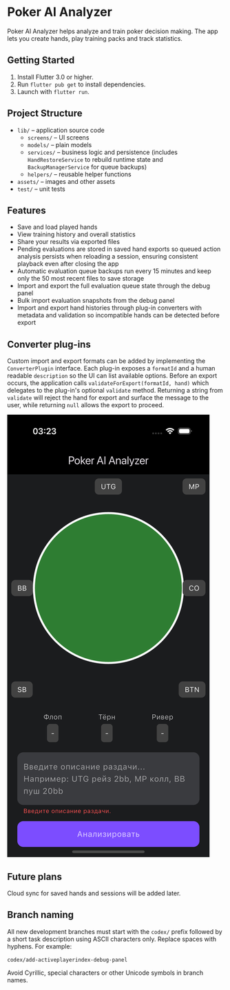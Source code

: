 # Poker AI Analyzer

Poker AI Analyzer helps analyze and train poker decision making. The app lets you create hands, play training packs and track statistics.

## Getting Started

1. Install Flutter 3.0 or higher.
2. Run `flutter pub get` to install dependencies.
3. Launch with `flutter run`.

## Project Structure

- `lib/` – application source code
  - `screens/` – UI screens
  - `models/` – plain models
  - `services/` – business logic and persistence (includes `HandRestoreService` to rebuild runtime state and `BackupManagerService` for queue backups)
  - `helpers/` – reusable helper functions
- `assets/` – images and other assets
- `test/` – unit tests

## Features

- Save and load played hands
- View training history and overall statistics
- Share your results via exported files
- Pending evaluations are stored in saved hand exports so queued
  action analysis persists when reloading a session, ensuring consistent
  playback even after closing the app
- Automatic evaluation queue backups run every 15 minutes and keep only
  the 50 most recent files to save storage
- Import and export the full evaluation queue state through the debug panel
- Bulk import evaluation snapshots from the debug panel
- Import and export hand histories through plug-in converters
  with metadata and validation so incompatible hands can be
  detected before export


## Converter plug-ins

Custom import and export formats can be added by implementing the
`ConverterPlugin` interface. Each plug-in exposes a `formatId` and a
human readable `description` so the UI can list available options. Before an
export occurs, the application calls `validateForExport(formatId, hand)` which
delegates to the plug-in's optional `validate` method. Returning a string from
`validate` will reject the hand for export and surface the message to the user,
while returning `null` allows the export to proceed.

![screenshot](flutter_01.png)

## Future plans

Cloud sync for saved hands and sessions will be added later.

## Branch naming

All new development branches must start with the `codex/` prefix followed by a
short task description using ASCII characters only. Replace spaces with hyphens.
For example:

```
codex/add-activeplayerindex-debug-panel
```

Avoid Cyrillic, special characters or other Unicode symbols in branch names.
